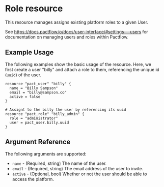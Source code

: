 # Role resource

This resource manages assigns existing platform roles to a given User.

See https://docs.pactflow.io/docs/user-interface/#settings---users for documentation on managing users and roles within Pactflow.

## Example Usage
The following examples show the basic usage of the resource. Here, we first create a user "billy" and attach a role to them, referencing the unique id (`uuid`) of the user.

```hcl
resource "pact_user" "billy" {
  name = "Billy Sampson"
  email = "billy@sampson.co"
  active = false
}

# Assignt to the billy the user by referencing its uuid
resource "pact_role" "billy_admin" {
  role = "administrator"
  user = pact_user.billy.uuid
}
```

## Argument Reference

The following arguments are supported:

* `name` - (Required, string) The name of the user.
* `email` - (Required, string) The email address of the user to invite.
* `active` - (Optional, bool) Whether or not the user should be able to access the platform.
